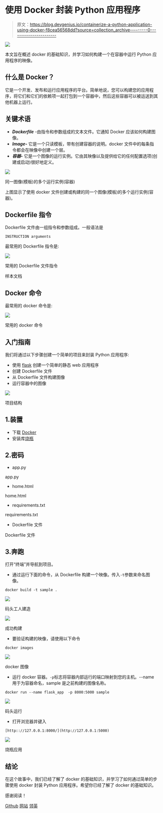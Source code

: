 # 使用 Docker 封装 Python 应用程序

> 原文：<https://blog.devgenius.io/containerize-a-python-application-using-docker-f8cea56568dd?source=collection_archive---------0----------------------->

![](img/859df4623da756fb24daa1b110527be6.png)

本文旨在概述 docker 的基础知识，并学习如何构建一个在容器中运行 Python 应用程序的映像。

## **什么是 Docker？**

它是一个开发、发布和运行应用程序的平台。简单地说，您可以构建您的应用程序，将它们和它们的依赖项一起打包到一个容器中，然后这些容器可以被运送到其他机器上运行。

## **关键**术语

*   ***Dockerfile*** -由指令和参数组成的文本文件。它通知 Docker 应该如何构建图像。
*   ***Image-*** 它是一个只读模板，带有创建容器的说明。docker 文件中的每条指令都会在映像中创建一个层。
*   ***容器-*** 它是一个图像的运行实例。它由其映像以及提供给它的任何配置选项(创建或启动)很好地定义。

![](img/29bcc2cc181320fa228bb1831d1885df.png)

同一图像(模板)的多个运行实例(容器)

上图显示了使用 docker 文件创建或构建的同一个图像(模板)的多个运行实例(容器)。

## Dockerfile 指令

Dockerfile 文件由一组指令和参数组成。一般语法是

```
INSTRUCTION arguments
```

最常用的 Dockerfile 指令是:

![](img/690c7b71c1dd37be5b9687ac10cde7cd.png)

常用的 Dockerfile 文件指令

样本文档

## Docker 命令

最常用的 docker 命令是:

![](img/a5fc7e8a7d1c0156ce5005520a816ac1.png)

常用的 docker 命令

## 入门指南

我们将通过以下步骤创建一个简单的项目来封装 Python 应用程序:

*   使用 [flask](/getting-started-with-flask-python-cbdeca3dcfe) 创建一个简单的静态 web 应用程序
*   创建 Dockerfile 文件
*   从 Dockerfile 文件构建图像
*   运行容器中的图像

![](img/7cbbe78012d58128e8bd5454df794cb3.png)

项目结构

## 1.装置

*   下载 [Docker](https://docs.docker.com/get-docker/)
*   安装库[烧瓶](https://flask.palletsprojects.com/en/2.1.x/installation/)

## 2.密码

*   app.py

app.py

*   home.html

home.html

*   requirements.txt

requirements.txt

*   Dockerfile 文件

Dockerfile 文件

## 3.奔跑

打开“终端”并导航到项目。

*   通过运行下面的命令，从 Dockerfile 构建一个映像。传入`-t`参数来命名图像。

```
docker build -t sample .
```

![](img/9c079bc0b176e46d004170bff5890311.png)

码头工人建造

![](img/b01d02ba84c6fd5228904dd427f39cac.png)

成功构建

*   要验证构建的映像，请使用以下命令

```
docker images
```

![](img/811f5574141c831230ed2d3972b6e6d6.png)

docker 图像

*   运行 docker 容器。`-p`标志将容器内部运行的端口映射到您的主机。--name 用于为容器命名，sample 是之前构建的图像名称。

```
docker run --name flask_app  -p 8000:5000 sample
```

![](img/3614c5bf1d2a9ce97244b17aa4528229.png)

码头运行

*   打开浏览器并键入

```
[http:://127.0.0.1:8000/](http://127.0.0.1:5000)
```

![](img/c1d55fed443e3cbe1298c9380c258824.png)

烧瓶应用

## 结论

在这个故事中，我们已经了解了 docker 的基础知识，并学习了如何通过简单的步骤使用 docker 封装 Python 应用程序。希望你已经了解了 docker 的基础知识。

感谢阅读！

[Github](https://github.com/ashish-mj/Docker) [网站](https://ashishmj.vercel.app/) [领英](https://www.linkedin.com/in/ashish-mj/)